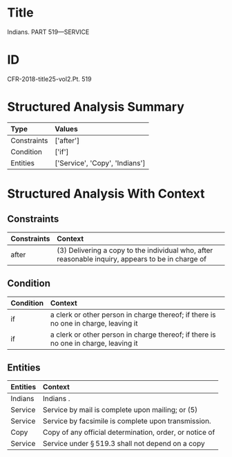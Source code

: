 # Title

 Indians. PART 519—SERVICE


# ID

 CFR-2018-title25-vol2.Pt. 519


# Structured Analysis Summary

| Type        | Values                         |
|:------------|:-------------------------------|
| Constraints | ['after']                      |
| Condition   | ['if']                         |
| Entities    | ['Service', 'Copy', 'Indians'] |


# Structured Analysis With Context

 


## Constraints

| Constraints   | Context                                                                                           |
|:--------------|:--------------------------------------------------------------------------------------------------|
| after         | (3) Delivering a copy to the individual who, after reasonable inquiry, appears to be in charge of |


## Condition

| Condition   | Context                                                                             |
|:------------|:------------------------------------------------------------------------------------|
| if          | a clerk or other person in charge thereof; if there is no one in charge, leaving it |
| if          | a clerk or other person in charge thereof; if there is no one in charge, leaving it |


## Entities

| Entities   | Context                                                     |
|:-----------|:------------------------------------------------------------|
| Indians    | Indians .                                                   |
| Service    | Service by mail is complete upon mailing; or (5)            |
| Service    | Service  by facsimile is complete upon transmission.        |
| Copy       | Copy of any official determination, order, or notice of     |
| Service    | Service under &#167;&#8201;519.3 shall not depend on a copy |


